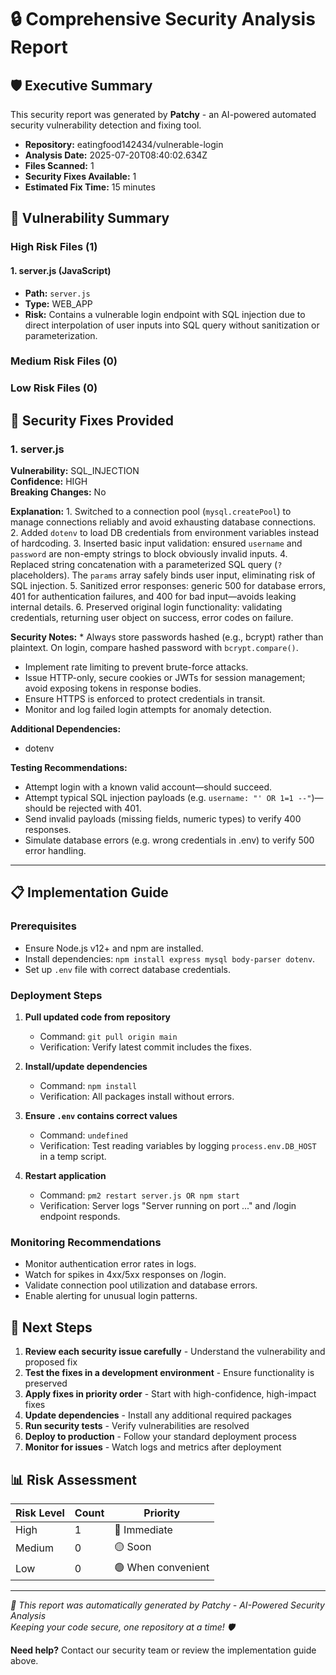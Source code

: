 # 🔒 Comprehensive Security Analysis Report

## 🛡️ Executive Summary
This security report was generated by **Patchy** - an AI-powered automated security vulnerability detection and fixing tool.

- **Repository:** eatingfood142434/vulnerable-login
- **Analysis Date:** 2025-07-20T08:40:02.634Z
- **Files Scanned:** 1
- **Security Fixes Available:** 1
- **Estimated Fix Time:** 15 minutes

## 🚨 Vulnerability Summary

### High Risk Files (1)

#### 1. server.js (JavaScript)
- **Path:** `server.js`
- **Type:** WEB_APP
- **Risk:** Contains a vulnerable login endpoint with SQL injection due to direct interpolation of user inputs into SQL query without sanitization or parameterization.


### Medium Risk Files (0)


### Low Risk Files (0)


## 🔧 Security Fixes Provided


### 1. server.js
**Vulnerability:** SQL_INJECTION  
**Confidence:** HIGH  
**Breaking Changes:** No

**Explanation:** 1. Switched to a connection pool (`mysql.createPool`) to manage connections reliably and avoid exhausting database connections.
2. Added `dotenv` to load DB credentials from environment variables instead of hardcoding.
3. Inserted basic input validation: ensured `username` and `password` are non-empty strings to block obviously invalid inputs.
4. Replaced string concatenation with a parameterized SQL query (`?` placeholders). The `params` array safely binds user input, eliminating risk of SQL injection.
5. Sanitized error responses: generic 500 for database errors, 401 for authentication failures, and 400 for bad input—avoids leaking internal details.
6. Preserved original login functionality: validating credentials, returning user object on success, error codes on failure.

**Security Notes:** * Always store passwords hashed (e.g., bcrypt) rather than plaintext. On login, compare hashed password with `bcrypt.compare()`.
* Implement rate limiting to prevent brute-force attacks.
* Issue HTTP-only, secure cookies or JWTs for session management; avoid exposing tokens in response bodies.
* Ensure HTTPS is enforced to protect credentials in transit.
* Monitor and log failed login attempts for anomaly detection.

**Additional Dependencies:**
- dotenv

**Testing Recommendations:**
- Attempt login with a known valid account—should succeed.
- Attempt typical SQL injection payloads (e.g. `username: "' OR 1=1 --"`)—should be rejected with 401.
- Send invalid payloads (missing fields, numeric types) to verify 400 responses.
- Simulate database errors (e.g. wrong credentials in .env) to verify 500 error handling.

---


## 📋 Implementation Guide

### Prerequisites
- Ensure Node.js v12+ and npm are installed.
- Install dependencies: `npm install express mysql body-parser dotenv`.
- Set up `.env` file with correct database credentials.

### Deployment Steps

1. **Pull updated code from repository**
   - Command: `git pull origin main`
   - Verification: Verify latest commit includes the fixes.

2. **Install/update dependencies**
   - Command: `npm install`
   - Verification: All packages install without errors.

3. **Ensure `.env` contains correct values**
   - Command: `undefined`
   - Verification: Test reading variables by logging `process.env.DB_HOST` in a temp script.

4. **Restart application**
   - Command: `pm2 restart server.js OR npm start`
   - Verification: Server logs "Server running on port ..." and /login endpoint responds.


### Monitoring Recommendations
- Monitor authentication error rates in logs.
- Watch for spikes in 4xx/5xx responses on /login.
- Validate connection pool utilization and database errors.
- Enable alerting for unusual login patterns.

## 🚀 Next Steps

1. **Review each security issue carefully** - Understand the vulnerability and proposed fix
2. **Test the fixes in a development environment** - Ensure functionality is preserved
3. **Apply fixes in priority order** - Start with high-confidence, high-impact fixes
4. **Update dependencies** - Install any additional required packages
5. **Run security tests** - Verify vulnerabilities are resolved
6. **Deploy to production** - Follow your standard deployment process
7. **Monitor for issues** - Watch logs and metrics after deployment

## 📊 Risk Assessment

| Risk Level | Count | Priority |
|------------|-------|----------|
| High       | 1 | 🔴 Immediate |
| Medium     | 0 | 🟡 Soon |
| Low        | 0 | 🟢 When convenient |

---

*🤖 This report was automatically generated by Patchy - AI-Powered Security Analysis*  
*Keeping your code secure, one repository at a time! 🛡️*

**Need help?** Contact our security team or review the implementation guide above.
